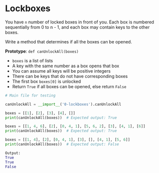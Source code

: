 # Lockboxes

You have `n` number of locked boxes in front of you. Each box is numbered sequentially from 0 to n - 1, and each box may contain keys to the other boxes.

Write a method that determines if all the boxes can be opened.

**Prototype**: `def canUnlockAll(boxes)`
- `boxes` is a list of lists
- A key with the same number as a box opens that box
- You can assume all keys will be positive integers
- There can be keys that do not have corresponding boxes
- The first box `boxes[0]` is unlocked
- Return `True` if all boxes can be opened, else return `False`

```python
# Main file for testing

canUnlockAll = __import__('0-lockboxes').canUnlockAll

boxes = [[1], [2], [3], [4], []]
print(canUnlockAll(boxes))  # Expected output: True

boxes = [[1, 4, 6], [2], [0, 4, 1], [5, 6, 2], [3], [4, 1], [6]]
print(canUnlockAll(boxes))  # Expected output: True

boxes = [[1, 4], [2], [0, 4, 1], [3], [], [4, 1], [5, 6]]
print(canUnlockAll(boxes))  # Expected output: False

Output:
True
True
False

